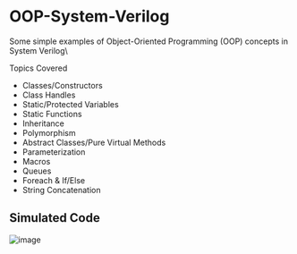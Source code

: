 # OOP-System-Verilog
Some simple examples of Object-Oriented Programming (OOP) concepts in System Verilog\

Topics Covered
* Classes/Constructors
* Class Handles
* Static/Protected Variables
* Static Functions
* Inheritance
* Polymorphism
* Abstract Classes/Pure Virtual Methods
* Parameterization
* Macros
* Queues
* Foreach & If/Else
* String Concatenation
## Simulated Code
![image](https://github.com/GlennVodra/OOP-System-Verilog/assets/37476686/48562450-2172-4c8e-b2ba-7a373300258a)
